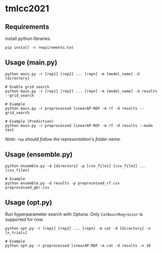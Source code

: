 # tmlcc2021

## Requirements
install python libraries:
```
pip install -r requirements.txt
```

## Usage (main.py)
```
python main.py -r [rep1] [rep2] ... [repn] -m [model_name] -d [directory]

# Enable grid search
python main.py -r [rep1] [rep2] ... [repn] -m [model_name] -d results --grid_search

# Example
python main.py -r preprocessed linearAP-RDF -m rf -d results --grid_search

# Example (Prediction)
python main.py -r preprocessed linearAP-RDF -m rf -d results --mode test
```
*Note: `rep` should follow the representation's folder name.*

## Usage (ensemble.py)
```
python ensemble.py -d [directory] -p [csv_file1] [csv_file2] ... [csv_filen]

# Example
python ensemble.py -d results -p preprocessed_rf.csv preprocessed_gbr.csv
```

## Usage (opt.py)
Run hyperparameter search with Optuna.
Only `CatBoostRegressor` is supported for now.
```
python opt.py -r [rep1] [rep2] ... [repn] -m cat -d [directory] -n [n_trials]

# Example
python opt.py -r preprocessed linearAP-RDF -m cat -d results -n 10
```